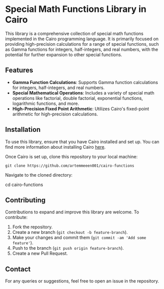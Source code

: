 
# Special Math Functions Library in Cairo

This library is a comprehensive collection of special math functions implemented in the Cairo programming language. It is primarily focused on providing high-precision calculations for a range of special functions, such as Gamma functions for integers, half-integers, and real numbers, with the potential for further expansion to other special functions.


## Features

- **Gamma Function Calculations**: Supports Gamma function calculations for integers, half-integers, and real numbers.
- **Special Mathematical Operations**: Includes a variety of special math operations like factorial, double factorial, exponential functions, logarithmic functions, and more.
- **High-Precision Fixed Point Arithmetic**: Utilizes Cairo's fixed-point arithmetic for high-precision calculations.


## Installation

To use this library, ensure that you have Cairo installed and set up. You can find more information about installing Cairo [here](https://www.cairo-lang.org/docs/quickstart.html).

Once Cairo is set up, clone this repository to your local machine:


```
git clone https://github.com/artemmeeen001/cairo-functions
```

Navigate to the cloned directory:

cd cairo-functions

## Contributing

Contributions to expand and improve this library are welcome. To contribute:

1. Fork the repository.
2. Create a new branch (`git checkout -b feature-branch`).
3. Make your changes and commit them (`git commit -am 'Add some feature'`).
4. Push to the branch (`git push origin feature-branch`).
5. Create a new Pull Request.


## Contact

For any queries or suggestions, feel free to open an issue in the repository.
